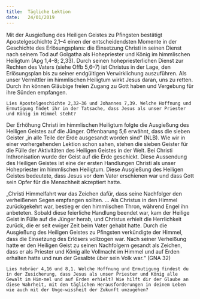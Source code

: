 ```yaml
---
title:  Tägliche Lektion
date:   24/01/2019
---
```


Mit der Ausgießung des Heiligen Geistes zu Pﬁngsten bestätigt Apostelgeschichte 2,1–4 einen der entscheidendsten Momente in der Geschichte des Erlösungsplans: die Einsetzung Christi in seinen Dienst nach seinem Tod auf Golgatha als Hohepriester und König im himmlischen Heiligtum (Apg 1,4–8; 2,33). Durch seinen hohepriesterlichen Dienst zur Rechten des Vaters (siehe Offb 5,6–7) ist Christus in der Lage, den Erlösungsplan bis zu seiner endgültigen Verwirklichung auszuführen. Als unser Vermittler im himmlischen Heiligtum wirkt Jesus daran, uns zu retten. Durch ihn können Gläubige freien Zugang zu Gott haben und Vergebung für ihre Sünden empfangen. 

`Lies Apostelgeschichte 2,32–36 und Johannes 7,39. Welche Hoffnung und Ermutigung ﬁndet ihr in der Tatsache, dass Jesus als unser Priester und König im Himmel steht?` 

Der Erhöhung Christi im himmlischen Heiligtum folgte die Ausgießung des Heiligen Geistes auf die Jünger. Offenbarung 5,6 erwähnt, dass die sieben Geister „in alle Teile der Erde ausgesandt worden sind“ (NLB). Wie wir in einer vorhergehenden Lektion schon sahen, stehen die sieben Geister für die Fülle der Aktivitäten des Heiligen Geistes in der Welt. Bei Christi Inthronisation wurde der Geist auf die Erde geschickt. Diese Aussendung des Heiligen Geistes ist eine der ersten Handlungen Christi als unser Hohepriester im himmlischen Heiligtum. Diese Ausgießung des Heiligen Geistes bedeutete, dass Jesus vor dem Vater erschienen war und dass Gott sein Opfer für die Menschheit akzeptiert hatte. 

„Christi Himmelfahrt war das Zeichen dafür, dass seine Nachfolger den verheißenen Segen empfangen sollten. … Als Christus in den Himmel zurückgekehrt war, bestieg er den himmlischen Thron, während Engel ihn anbeteten. Sobald diese feierliche Handlung beendet war, kam der Heilige Geist in Fülle auf die Jünger herab, und Christus erhielt die Herrlichkeit zurück, die er seit ewiger Zeit beim Vater gehabt hatte. Durch die Ausgießung des Heiligen Geistes zu Pﬁngsten verkündigte der Himmel, dass die Einsetzung des Erlösers vollzogen war. Nach seiner Verheißung hatte er den Heiligen Geist zu seinen Nachfolgern gesandt als Zeichen, dass er als Priester und König alle Vollmacht im Himmel und auf Erden erhalten hatte und nun der Gesalbte über sein Volk war.“ (GNA 32) 

`Lies Hebräer 4,16 und 8,1. Welche Hoffnung und Ermutigung findest du in der Zusicherung, dass Jesus als unser Priester und König alle Gewalt im Him-mel und auf Erden erhielt? Wie hilft dir der Glaube an diese Wahrheit, mit den täglichen Herausforderungen in deinem Leben wie auch mit der Unge-wissheit der Zukunft umzugehen?` 
